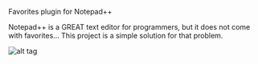 Favorites plugin for Notepad++

Notepad++ is a GREAT text editor for programmers, but it does not come with favorites... This project is a simple solution for that problem.

![alt tag](https://raw.githubusercontent.com/heldersepu/nppfavorites/wiki/NppFav.png)
